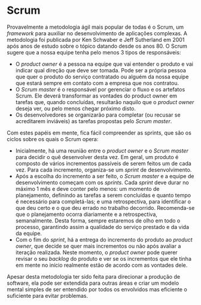 # Scrum

Provavelmente a metodologia ágil mais popular de todas é o Scrum, um *framework* para auxiliar no desenvolvimento de aplicações complexas. A metodologia foi publicada por Ken Schwaber e Jeff Sutherland em 2001 após anos de estudo sobre o tópico datando desde os anos 80. O Scrum sugere que a nossa equipe tenha pelo menos 3 tipos de responsáveis:

- O *product owner* é a pessoa na equipe que vai entender o produto e vai indicar qual direção que deve ser tomada. Pode ser a própria pessoa que quer o produto do serviço contratado ou alguém da nossa equipe que estará sempre em contato com a empresa que nos contratou.
- O *Scrum master* é o responsável por gerenciar o fluxo e os artefatos Scrum. Ele deverá transformar as vontades do product owner em tarefas que, quando concluídas, resultarão naquilo que o *product owner* deseja ver, ou pelo menos chegar próximo disto.
- Os desenvolvedores se organizarão para completar (ou recusar se acreditarem inviáveis) as tarefas propostas pelo *Scrum master*.

Com estes papéis em mente, fica fácil compreender as sprints, que são os ciclos sobre os quais o Scrum opera:

- Inicialmente, há uma reunião entre o *product owner* e o *Scrum master* para decidir o quê desenvolver desta vez. Em geral, um produto é composto de vários incrementos passíveis de serem feitos um de cada vez. Para cada incremento, organiza-se um *sprint* de desenvolvimento.
- Após a escolha do incremento a ser feito, o *Scrum master* e a equipe de desenvolvimento começam com os *sprints*. Cada *sprint* deve durar no máximo 1 mês e deve conter pelo menos: um momento de planejamento, definindo as tarefas a serem concluídas e quanto tempo é necessário para completá-las; e uma retrospectiva, para identificar o que deu certo e o que deu errado no trabalho decorrido. Recomenda-se que o planejamento ocorra diariamente e a retrospectiva, semanalmente. Desta forma, sempre estaremos de olho em todo o processo, garantindo assim a qualidade do serviço prestado e da vida da equipe.
- Com o fim do *sprint*, há a entrega do incremento do produto ao *product owner*, que decide se quer mais incrementos ou não após avaliar a iteração realizada. Neste momento, o *product owner* pode querer revisar o seu *backlog* do produto e ver se os incrementos que ele tinha em mente no início realmente estão de acordo com as vontades dele.

Apesar desta metodologia ter sido feita para direcionar a produção de software, ela pode ser extendida para outras áreas e criar um modelo mental simples de ser entendido por todos os envolvidos mas eficiente o suficiente para evitar problemas.
